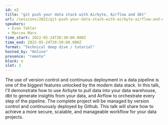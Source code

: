 ```yaml
---
id: e2
title: "git push your data stack with Airbyte, Airflow and dbt"
url: /sessions/2022/git-push-your-data-stack-with-airbyte-airflow-and-dbt
speakers:
 - Evan Tahler
 - Marcos Marx
time_start: 2022-05-24T20:30:00.000Z
time_end: 2022-05-24T20:50:00.000Z
format: "Technical deep dive / tutorial"
hosted_by: "Online"
presence: "remote"
block: e
slot: 2
---
```


The use of version control and continuous deployment in a data pipeline is one of the biggest features unlocked by the modern data stack. In this talk, I'll demonstrate how to use Airbyte to pull data into your data warehouse, dbt to generate insights from your data, and Airflow to orchestrate every step of the pipeline. The complete project will be managed by version control and continuously deployed by Github. This talk will share how to achieve a more secure, scalable, and manageable workflow for your data projects.